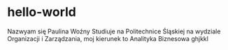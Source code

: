 # hello-world

Nazwyam się Paulina Woźny 
Studiuje na Politechnice Śląskiej na wydziale Organizacji i Zarządzania,
moj kierunek to Analityka Biznesowa
ghjkkl
